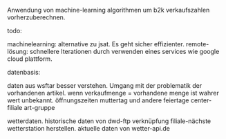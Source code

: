 Anwendung von machine-learning algorithmen um b2k verkaufszahlen vorherzuberechnen. 

todo:

machinelearning: 
alternative zu jsat. Es geht sicher effizienter. 
remote-lösung: schnellere Iterationen durch verwenden eines services wie google cloud plattform.


datenbasis: 


daten aus wsftar besser verstehen. Umgang mit der problematik der vorhandenen artikel. wenn verkaufmenge = vorhandene menge ist wahrer wert unbekannt. 
öffnungszeiten
muttertag und andere feiertage
center-filiale
art-gruppe

wetterdaten. 
historische daten von dwd-ftp
verknüpfung filiale-nächste wetterstation herstellen. 
aktuelle daten von wetter-api.de


